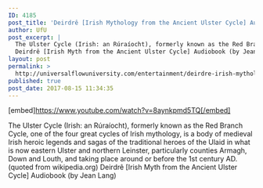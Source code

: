 ```yaml
---
ID: 4185
post_title: 'Deirdrê [Irish Mythology from the Ancient Ulster Cycle] Audiobook'
author: UfU
post_excerpt: |
  The Ulster Cycle (Irish: an Rúraíocht), formerly known as the Red Branch Cycle, one of the four great cycles of Irish mythology, is a body of medieval Irish heroic legends and sagas of the traditional heroes of the Ulaid in what is now eastern Ulster and northern Leinster, particularly counties Armagh, Down and Louth, and taking place around or before the 1st century AD. (quoted from wikipedia.org)
  Deirdrê [Irish Myth from the Ancient Ulster Cycle] Audiobook (by Jean Lang)
layout: post
permalink: >
  http://universalflowuniversity.com/entertainment/deirdre-irish-mythology-from-the-ancient-ulster-cycle-audiobook/
published: true
post_date: 2017-08-15 11:34:35
---
```

[embed]https://www.youtube.com/watch?v=8aynkpmd5TQ[/embed]<br>
<p>The Ulster Cycle (Irish: an Rúraíocht), formerly known as the Red Branch Cycle, one of the four great cycles of Irish mythology, is a body of medieval Irish heroic legends and sagas of the traditional heroes of the Ulaid in what is now eastern Ulster and northern Leinster, particularly counties Armagh, Down and Louth, and taking place around or before the 1st century AD. (quoted from wikipedia.org)
Deirdrê [Irish Myth from the Ancient Ulster Cycle] Audiobook (by Jean Lang)</p>